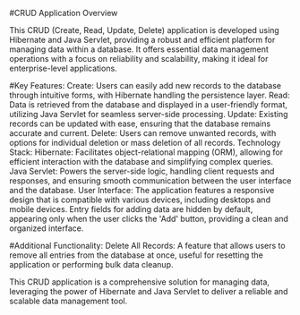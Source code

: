 #CRUD Application Overview

This CRUD (Create, Read, Update, Delete) application is developed using Hibernate and Java Servlet, providing a robust and efficient platform for managing data within a database. It offers essential data management operations with a focus on reliability and scalability, making it ideal for enterprise-level applications.

#Key Features:
Create: Users can easily add new records to the database through intuitive forms, with Hibernate handling the persistence layer.
Read: Data is retrieved from the database and displayed in a user-friendly format, utilizing Java Servlet for seamless server-side processing.
Update: Existing records can be updated with ease, ensuring that the database remains accurate and current.
Delete: Users can remove unwanted records, with options for individual deletion or mass deletion of all records.
Technology Stack:
Hibernate: Facilitates object-relational mapping (ORM), allowing for efficient interaction with the database and simplifying complex queries.
Java Servlet: Powers the server-side logic, handling client requests and responses, and ensuring smooth communication between the user interface and the database.
User Interface:
The application features a responsive design that is compatible with various devices, including desktops and mobile devices. Entry fields for adding data are hidden by default, appearing only when the user clicks the 'Add' button, providing a clean and organized interface.

#Additional Functionality:
Delete All Records: A feature that allows users to remove all entries from the database at once, useful for resetting the application or performing bulk data cleanup.

This CRUD application is a comprehensive solution for managing data, leveraging the power of Hibernate and Java Servlet to deliver a reliable and scalable data management tool.
